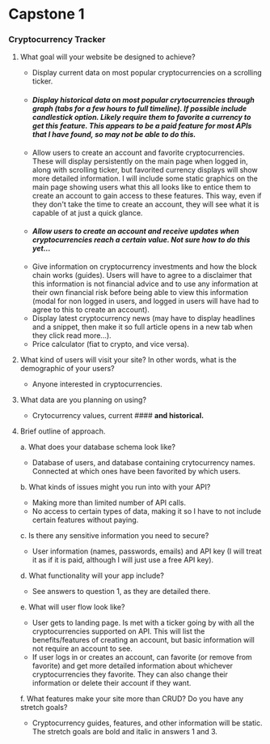 # Capstone 1

### Cryptocurrency Tracker

1. What goal will your website be designed to achieve?
   - Display current data on most popular cryptocurrencies on a scrolling ticker.
   - #### ***Display historical data on most popular crytocurrencies through graph (tabs for a few hours to full timeline).  If possible include candlestick option.  Likely require them to favorite a currency to get this feature.  This appears to be a paid feature for most APIs that I have found, so may not be able to do this.***
   - Allow users to create an account and favorite cryptocurrencies.  These will display persistently on the main page when logged in, along with scrolling ticker, but favorited currency displays will show more detailed information.  I will include some static graphics on the main page showing users what this all looks like to entice them to create an account to gain access to these features.  This way, even if they don't take the time to create an account, they will see what it is capable of at just a quick glance.
   - #### ***Allow users to create an account and receive updates when cryptocurrencies reach a certain value.  Not sure how to do this yet...***
   - Give information on cryptocurrency investments and how the block chain works (guides).  Users will have to agree to a disclaimer that this information is not financial advice and to use any information at their own financial risk before being able to view this information (modal for non logged in users, and logged in users will have had to agree to this to create an account).
   - Display latest cryptocurrency news (may have to display headlines and a snippet, then make it so full article opens in a new tab when they click read more...).
   - Price calculator (fiat to crypto, and vice versa).
2. What kind of users will visit your site? In other words, what is the demographic of your users?
   - Anyone interested in cryptocurrencies.
3. What data are you planning on using?
   - Crytocurrency values, current #### **and historical.**
4. Brief outline of approach.
   
   a. What does your database schema look like?
      - Database of users, and database containing crytocurrency names.  Connected at which ones have been favorited by which users.
   
   b. What kinds of issues might you run into with your API?
      - Making more than limited number of API calls.
      - No access to certain types of data, making it so I have to not include certain features without paying.
   
   c. Is there any sensitive information you need to secure?
      - User information (names, passwords, emails) and API key (I will treat it as if it is paid, although I will just use a free API key).
   
   d. What functionality will your app include?
      - See answers to question 1, as they are detailed there.
   
   e. What will user flow look like?
      - User gets to landing page.  Is met with a ticker going by with all the cryptocurrencies supported on API.  This will list the benefits/features of creating an account, but basic information will not require an account to see.
      - If user logs in or creates an account, can favorite (or remove from favorite) and get more detailed information about whichever cryptocurrencies they favorite.  They can also change their information or delete their account if they want.
   
   f. What features make your site more than CRUD? Do you have any stretch goals?
      - Cryptocurrency guides, features, and other information will be static.  The stretch goals are bold and italic in answers 1 and 3.
